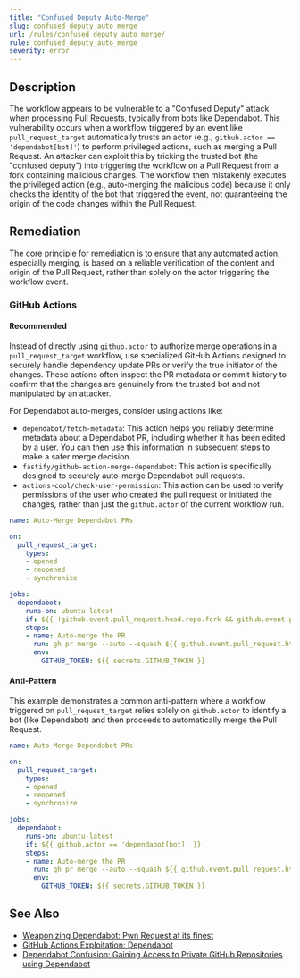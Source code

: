 ```yaml
---
title: "Confused Deputy Auto-Merge"
slug: confused_deputy_auto_merge
url: /rules/confused_deputy_auto_merge/
rule: confused_deputy_auto_merge
severity: error
---
```


## Description

The workflow appears to be vulnerable to a "Confused Deputy" attack when processing Pull Requests, typically from bots like Dependabot. This vulnerability occurs when a workflow triggered by an event like `pull_request_target` automatically trusts an actor (e.g., `github.actor == 'dependabot[bot]'`) to perform privileged actions, such as merging a Pull Request. An attacker can exploit this by tricking the trusted bot (the "confused deputy") into triggering the workflow on a Pull Request from a fork containing malicious changes. The workflow then mistakenly executes the privileged action (e.g., auto-merging the malicious code) because it only checks the identity of the bot that triggered the event, not guaranteeing the origin of the code changes within the Pull Request.

## Remediation

The core principle for remediation is to ensure that any automated action, especially merging, is based on a reliable verification of the content and origin of the Pull Request, rather than solely on the actor triggering the workflow event.

### GitHub Actions

#### Recommended

Instead of directly using `github.actor` to authorize merge operations in a `pull_request_target` workflow, use specialized GitHub Actions designed to securely handle dependency update PRs or verify the true initiator of the changes. These actions often inspect the PR metadata or commit history to confirm that the changes are genuinely from the trusted bot and not manipulated by an attacker.

For Dependabot auto-merges, consider using actions like:
- `dependabot/fetch-metadata`: This action helps you reliably determine metadata about a Dependabot PR, including whether it has been edited by a user. You can then use this information in subsequent steps to make a safer merge decision.
- `fastify/github-action-merge-dependabot`: This action is specifically designed to securely auto-merge Dependabot pull requests.
- `actions-cool/check-user-permission`: This action can be used to verify permissions of the user who created the pull request or initiated the changes, rather than just the `github.actor` of the current workflow run.

```yaml
name: Auto-Merge Dependabot PRs

on:
  pull_request_target:
    types:
    - opened
    - reopened
    - synchronize

jobs:
  dependabot:
    runs-on: ubuntu-latest
    if: ${{ !github.event.pull_request.head.repo.fork && github.event.pull_request.user.login == 'dependabot[bot]' }}
    steps:
    - name: Auto-merge the PR
      run: gh pr merge --auto --squash ${{ github.event.pull_request.html_url }}
      env:
        GITHUB_TOKEN: ${{ secrets.GITHUB_TOKEN }}
```

#### Anti-Pattern

This example demonstrates a common anti-pattern where a workflow triggered on `pull_request_target` relies solely on `github.actor` to identify a bot (like Dependabot) and then proceeds to automatically merge the Pull Request.

```yaml
name: Auto-Merge Dependabot PRs

on:
  pull_request_target:
    types:
    - opened
    - reopened
    - synchronize

jobs:
  dependabot:
    runs-on: ubuntu-latest
    if: ${{ github.actor == 'dependabot[bot]' }}
    steps:
    - name: Auto-merge the PR
      run: gh pr merge --auto --squash ${{ github.event.pull_request.html_url }}
      env:
        GITHUB_TOKEN: ${{ secrets.GITHUB_TOKEN }}
```

## See Also
- [Weaponizing Dependabot: Pwn Request at its finest](https://boostsecurity.io/blog/weaponizing-dependabot-pwn-request-at-its-finest)
- [GitHub Actions Exploitation: Dependabot](https://www.synacktiv.com/en/publications/github-actions-exploitation-dependabot)
- [Dependabot Confusion: Gaining Access to Private GitHub Repositories using Dependabot](https://giraffesecurity.dev/posts/dependabot-confusion/)
